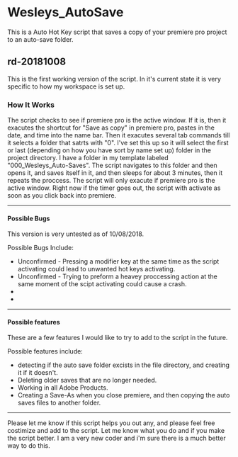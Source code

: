 # Wesleys_AutoSave
This is a Auto Hot Key script that saves a copy of your premiere pro project to an auto-save folder.

## rd-20181008
This is the first working version of the script. In it's current state it is very specific to how my workspace is set up.

### How It Works
The script checks to see if premiere pro is the active window. If it is, then it exacutes the shortcut for "Save as copy" in premiere pro, pastes in the date, and time into the name bar. Then it exacutes several tab commands till it selects a folder that satrts with "0". I've set this up so it will select the first or last (depending on how you have sort by name set up) folder in the project directory. I have a folder in my template labeled "000_Wesleys_Auto-Saves". The script navigates to this folder and then opens it, and saves itself in it, and then sleeps for about 3 minutes, then it repeats the proccess. The script will only exacute if premiere pro is the active window. Right now if the timer goes out, the script with activate as soon as you click back into premiere.
***
#### Possible Bugs
This version is very untested as of 10/08/2018. 

Possible Bugs Include:
* Unconfirmed - Pressing a modifier key at the same time as the script activating could lead to unwanted hot keys activating.
* Unconfirmed - Trying to preform a heavey proccessing action at the same moment of the scipt activating could cause a crash.
*
*
***
#### Possible features
These are a few features I would like to try to add to the script in the future.

Possible features include:
* detecting if the auto save folder excists in the file directory, and creating it if it doesn't.
* Deleting older saves that are no longer needed.
* Working in all Adobe Products.
* Creating a Save-As when you close premiere, and then copying the auto saves files to another folder.

***
Please let me know if this script helps you out any, and please feel free costimize and add to the script. Let me know what you do and if you make the script better. I am a very new coder and i'm sure there is a much better way to do this. 
